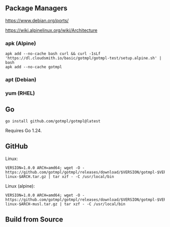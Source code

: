 ## Package Managers

https://www.debian.org/ports/

https://wiki.alpinelinux.org/wiki/Architecture

### apk (Alpine)

```shell
apk add --no-cache bash curl && curl -1sLf 'https://dl.cloudsmith.io/basic/gotmpl/gotmpl-test/setup.alpine.sh' | bash
apk add --no-cache gotmpl
```

### apt (Debian)

### yum (RHEL)

## Go

```shell
go install github.com/gotmpl/gotmpl@latest
```

Requires Go 1.24.

## GitHub

Linux:

```shell
VERSION=1.0.0 ARCH=amd64; wget -O - https://github.com/gotmpl/gotmpl/releases/download/$VERSION/gotmpl-$VERSION-linux-$ARCH.tar.gz | tar xzf - -C /usr/local/bin
```

Linux (alpine):

```shell
VERSION=1.0.0 ARCH=amd64; wget -O - https://github.com/gotmpl/gotmpl/releases/download/$VERSION/gotmpl-$VERSION-linux-$ARCH-musl.tar.gz | tar xzf - -C /usr/local/bin
```

## Build from Source
